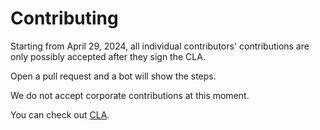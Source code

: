 # Contributing

Starting from April 29, 2024, all individual contributors' contributions are only possibly accepted after they sign the CLA.

Open a pull request and a bot will show the steps.

We do not accept corporate contributions at this moment.

You can check out [CLA](./CLA.md).
